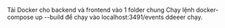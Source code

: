 Tải Docker
cho backend và frontend vào 1 folder chung
Chạy lệnh docker-compose up --build để chạy
vào localhost:3491/events ddeeer chạy.
